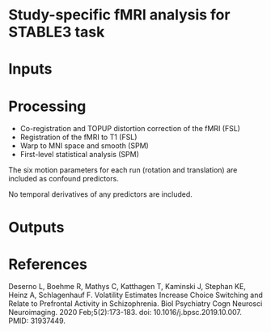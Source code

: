 # Study-specific fMRI analysis for STABLE3 task

# Inputs


# Processing

- Co-registration and TOPUP distortion correction of the fMRI (FSL)
- Registration of the fMRI to T1 (FSL)
- Warp to MNI space and smooth (SPM)
- First-level statistical analysis (SPM)

The six motion parameters for each run (rotation and translation) are included as confound predictors.

No temporal derivatives of any predictors are included.

# Outputs


# References

Deserno L, Boehme R, Mathys C, Katthagen T, Kaminski J, Stephan KE, Heinz A, Schlagenhauf F. Volatility Estimates Increase Choice Switching and Relate to Prefrontal Activity in Schizophrenia. Biol Psychiatry Cogn Neurosci Neuroimaging. 2020 Feb;5(2):173-183. doi: 10.1016/j.bpsc.2019.10.007. PMID: 31937449.

